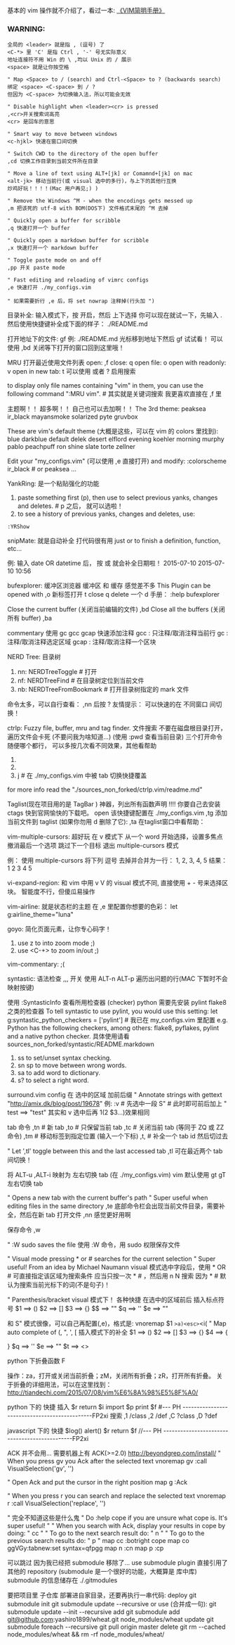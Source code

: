 基本的 vim 操作就不介绍了，看过一本: [《VIM简明手册》](https://github.com/Tiande/Practice/blob/master/resource/VIM_Tutorial.md)

### WARNING:
```
全局的 <leader> 就是指 , (逗号) 了
<C-*> 里 'C' 是指 Ctrl , '-' 号无实际意义
地址连接符不用 Win 的 \ ,均以 Unix 的 / 展示
<space> 就是让你按空格
```

```
" Map <Space> to / (search) and Ctrl-<Space> to ? (backwards search)
绑定 <space> <C-space> 到 / ?
但因为 <C-space> 为切换输入法，所以可能会无效
```

```
" Disable highlight when <leader><cr> is pressed
,<cr>开关搜索词高亮
<cr> 是回车的意思
```

```
" Smart way to move between windows
<c-hjkl> 快速在窗口间切换
```

```
" Switch CWD to the directory of the open buffer
,cd 切换工作目录到当前文件所在目录
```

```
" Move a line of text using ALT+[jk] or Comamnd+[jk] on mac
<alt-jk> 移动当前行(或 visual 选中的多行)，与上下的其他行互换 
炒鸡好玩！！！！(Mac 用户再见;) )
```

```
" Remove the Windows ^M - when the encodings gets messed up
,m 把该死的 utf-8 with BOM(DOS下) 文件格式末尾的 ^M 去掉
```

```
" Quickly open a buffer for scribble
,q 快速打开一个 buffer
```

```
" Quickly open a markdown buffer for scribble
,x 快速打开一个 markdown buffer
```

```
" Toggle paste mode on and off
,pp 开关 paste mode
```

```
" Fast editing and reloading of vimrc configs
,e 快速打开 ./my_configs.vim

" 如果需要折行 ,e 后，将 set nowrap 注释掉(行头加 ")
```

目录补全:
输入模式下，按 <c-xf> 开启，然后 <c-n><c-p> 上下选择
你可以现在就试一下，先输入 . 然后使用快捷键补全成下面的样子： 
./README.md

打开地址下的文件:
gf
例: ./README.md
光标移到地址下然后 gf 试试看！ 可以使用 ,bd 关闭等下打开的窗口回到这里哦！

MRU
打开最近使用文件列表
open: ,f
close: q
open file: o
open with readonly: v
open in new tab: t
可以使用 <space> 或者 ? 启用搜索

to display only file names containing "vim" in them, you can use the following command ":MRU vim". # 其实就是关键词搜索 我更喜欢直接在 ,f 里 <space>

主题啊！！ 超多啊！！ 自己也可以去加啊！！
The 3rd theme:
peaksea ir_black mayansmoke solarized pyte gruvbox

These are vim's default theme (大概是这些，可以在 vim 的 colors 里找到): 
blue darkblue default delek desert elflord evening koehler morning murphy pablo peachpuff ron shine slate torte zellner

Edit your "my_configs.vim" (可以使用 ,e 直接打开) and modify:
:colorscheme ir_black # or peaksea ...

YankRing: 
是一个粘贴强化的功能
1.  paste something first (p), then use <c-p> <c-n> to select previous yanks, changes and deletes.  # p 之后， <c-n><c-p> 就可以选啦！
2.  to see a history of previous yanks, changes and deletes, use:
```
:YRShow
```

snipMate:
就是自动补全
打代码很有用
just <Tab> or <c-j> to finish a definition, function,  etc...

例: 输入 date OR datetime 后， 按 <tab> 或 <c-j> 就会补全日期啦！
2015-07-10
2015-07-10 10:56

bufexplorer:
缓冲区浏览器
缓冲区 和 缓存 感觉差不多
This Plugin can be opened with
,o
新标签打开
t
close
q
delete 一个
d
手册：
:help bufexplorer

Close the current buffer (关闭当前编辑的文件)
,bd
Close all the buffers (关闭所有 buffer)
,ba

commentary
使用 gc gcc gcap 快速添加注释
gcc : 只注释/取消注释当前行
gc : 注释/取消注释选定区域
gcap : 注释/取消注释一个区块

NERD Tree:
目录树

1.  <leader>nn: NERDTreeToggle # 打开
2.  <leader>nf: NERDTreeFind # 在目录树定位到当前文件
3.  <leader>nb: NERDTreeFromBookmark # 打开目录树指定的 mark 文件

命令太多，可以自行查看：
,nn 后按 ?
友情提示： <c-hjkl> 可以快速的在 不同窗口 间切换！

ctrlp:
Fuzzy file, buffer, mru and tag finder.
文件搜索
不要在磁盘根目录打开，遍历文件会卡死 (不要问我为啥知道...)  (使用 :pwd 查看当前目录)
三个打开命令随便哪个都行， <c-f> <c-b> 可以多按几次看不同效果，其他看帮助

1.  <c-f>
2.  <c-b>
3.  <leader>j # 在 ./my_configs.vim 中被 tab 切换快捷覆盖

for more info read the "./sources_non_forked/ctrlp.vim/readme.md"

Taglist(现在项目用的是 TagBar )
神器，列出所有函数声明 
!!!! 你要自己去安装 ctags 快到官网愉快的下载吧。
open 
该快捷键配置在 ./my_configs.vim
,tg
添加当前文件到 taglist (如果你勿用 d 删除了它):
,ta
在taglist窗口中看帮助：
<F1>

vim-multiple-cursors:
超好玩
在 v 模式下
<C-n> 从一个 word 开始选择，设置多焦点
<C-p> 撤消最后一个选项
<C-x> 跳过下一个目标
<ESC> 退出 multiple-cursors 模式

例：
使用 multiple-cursors 将下列 逗号 去掉并合并为一行：
1,
2,
3,
4,
5
结果：
1 2 3 4 5

vi-expand-region:
和 vim 中用 v V <c-v> 的 visual 模式不同,
直接使用 + - 号来选择区块。
智能度不行，但傻瓜易操作

vim-airline:
就是状态栏的主题
在 ,e 里配置你想要的色彩：
let g:airline_theme="luna"

goyo:
简化页面元素，让你专心码字！
1.  use <leader>z to into zoom mode ;)
2.  use <C--> <C-+> to zoom in/out ;)

vim-commentary:
;(

syntastic:
语法检查 
,,, 开关
使用 ALT-n ALT-p 遍历出问题的行(MAC 下暂时不会映射按键)

使用 :SyntasticInfo 查看所用检查器 (checker)
python 需要先安装 pylint flake8 之类的检查器
To tell syntastic to use pylint, you would use this setting:
let g:syntastic_python_checkers = ['pylint']  # 我已在 my_configs.vim 里配置
e.g. Python has the following checkers, among others: flake8, pyflakes, pylint and a native python checker.
具体使用请看 sources_non_forked/syntastic/README.markdown

1.  <leader>ss to set/unset syntax checking.
2.  <leader>sn <leader>sp to move between wrong words.
3.  <leader>sa to add word to dictionary.
4.  <leader>s? to select a right word.

surround.vim config
在 选中的区域 加前后缀
" Annotate strings with gettext "http://amix.dk/blog/post/19678"
例:
:v # 先选中一段
S" # 此时即可前后加上 "
test ==> "test"
其实和 v 选中后再 $1 ($2 $3...)效果相同

tab 命令
,tn # 新 tab
,to # 只保留当前 tab
,tc # 关闭当前 tab (等同于 ZQ 或 ZZ 命令)
,tm # 移动标签到指定位置 (输入一个下标)
,t, # 补全一个 tab id 然后切过去

" Let ',tl' toggle between this and the last accessed tab
,tl 可在最近两个 tab 间切换！

将 ALT-u ,ALT-i 映射为 左右切换 tab (在 ./my_configs.vim)
vim 默认使用 gt gT 左右切换 tab

" Opens a new tab with the current buffer's path
" Super useful when editing files in the same directory
,te 底部命令栏会出现当前文件目录，需要补全，然后在新 tab 打开文件
,nn 感觉更好用啊

保存命令
,w

" :W sudo saves the file 
使用 :W 命令，用 sudo 权限保存文件

" Visual mode pressing * or # searches for the current selection
" Super useful! From an idea by Michael Naumann
visual 模式选中字段后，使用 * OR # 可直接指定该区域为搜索条件
应当只按一次 * # ，然后用 n N 搜索
因为 * # 默认为搜索当前光标下的词(不是句子)！

" Parenthesis/bracket
visual 模式下！ 各种快捷 在选中的区域前后 插入标点符号
$1 ==> ()
$2 ==> []
$3 ==> {}
$$ ==> ""
$q ==> ''
$e ==> ""

和 S" 模式很像，可以自己再配置(,e)，格式是:
vnoremap $1 <esc>`>a)<esc>`<i(<esc>
" Map auto complete of (, ", ', [
插入模式下的补全
$1 ==> ()
$2 ==> []
$3 ==> {}
$4 ==> {

}
$q ==> ''
$e ==> ""
$t ==> <>

python 下折叠函数
F

操作：za，打开或关闭当前折叠；zM，关闭所有折叠；zR，打开所有折叠。
关于折叠的详细用法，可以在这里找到：
http://tiandechi.com/2015/07/08/vim%E6%8A%98%E5%8F%A0/

python 下的 快捷
插入
$r return
$i import
$p print 
$f #--- PH ----------------------------------------------<esc>FP2xi
搜索
,1 /class
,2 /def
,C ?class
,D ?def

javascript 下的 快捷
<c-t> $log()
<c-a> alert()
$r return
$f //--- PH ----------------------------------------------<esc>FP2xi

ACK 
并不会用...
需要机器上有 ACK(>=2.0) http://beyondgrep.com/install/
" When you press gv you Ack after the selected text
vnoremap <silent> gv :call VisualSelection('gv', '')<CR>

" Open Ack and put the cursor in the right position
map <leader>g :Ack 

" When you press <leader>r you can search and replace the selected text
vnoremap <silent> <leader>r :call VisualSelection('replace', '')<CR>

" 完全不知道这些是什么鬼
" Do :help cope if you are unsure what cope is. It's super useful!
"
" When you search with Ack, display your results in cope by doing:
"   <leader>cc
"
" To go to the next search result do:
"   <leader>n
"
" To go to the previous search results do:
"   <leader>p
"
map <leader>cc :botright cope<cr>
map <leader>co ggVGy:tabnew<cr>:set syntax=qf<cr>pgg
map <leader>n :cn<cr>
map <leader>p :cp<cr>

可以跳过
因为我已经把 submodule 移除了...
use submodule plugin
直接引用了其他的 repository (submodule 是一个很好的功能，大概算是 库中库)
submodule 的信息储存在 ./.gitmodules

要把项目里 子仓库 部署进自家目录，还要再执行一串代码:
deploy
git submodule init
git submodule update --recursive
or use (合并成一句):
git submodule update --init --recursive
add
git submodule add git@github.com:yashiro1899/wheat.git node_modules/wheat
update
git submodule foreach --recursive git pull origin master
delete
git rm --cached node_modules/wheat && rm -rf node_modules/wheat/
